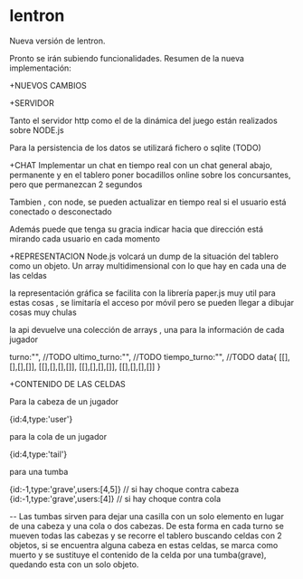 lentron
=======

Nueva versión de lentron.

Pronto se irán subiendo funcionalidades.
Resumen de la nueva implementación:

+NUEVOS CAMBIOS




+SERVIDOR

Tanto el servidor http como el de la dinámica del juego están realizados sobre NODE.js

Para la persistencia de los datos se utilizará fichero o sqlite (TODO)

+CHAT
Implementar un chat en tiempo real
con un chat general abajo, permanente
y en el tablero poner bocadillos online sobre los concursantes, pero que permanezcan 2 segundos

Tambien , con node, se pueden actualizar en tiempo real si el usuario está conectado o
desconectado

Además puede que tenga su gracia indicar hacia que dirección está mirando cada usuario en cada momento

+REPRESENTACION
Node.js volcará un dump de la situación del tablero como un objeto. Un array multidimensional con lo que hay 
en cada una de las celdas

la representación gráfica se facilita con la librería paper.js muy util para estas cosas , 
se limitaría el acceso por móvil pero se pueden llegar a dibujar cosas muy chulas

la api devuelve una colección de arrays , una para la información de cada jugador

turno:"", //TODO
ultimo_turno:"", //TODO
tiempo_turno:"", //TODO
data{
[[],[],[],[]],
[[],[],[],[]],
[[],[],[],[]],
[[],[],[],[]]
}

+CONTENIDO DE LAS CELDAS

Para la cabeza de un jugador

{id:4,type:'user'}

para la cola de un jugador

{id:4,type:'tail'}

para una tumba

{id:-1,type:'grave',users:[4,5]} 	// si hay choque contra cabeza
{id:-1,type:'grave',users:[4]}		// si hay choque contra cola

-- Las tumbas sirven para dejar una casilla con un solo elemento en lugar de una cabeza y una cola
o dos cabezas. De esta forma en cada turno se mueven todas las cabezas y se recorre el tablero buscando 
celdas con 2 objetos, si se encuentra alguna cabeza en estas celdas, se marca como muerto y se sustituye el contenido
de la celda por una tumba(grave), quedando esta con un solo objeto.